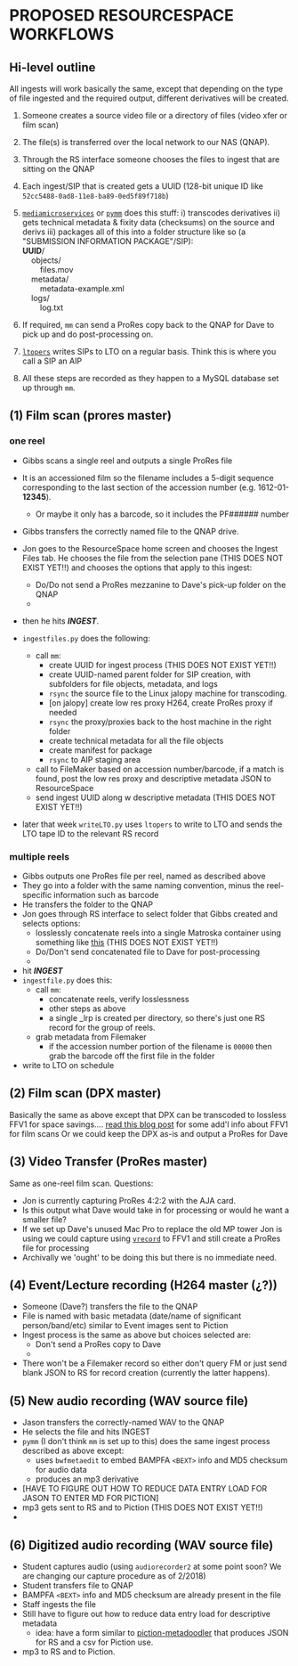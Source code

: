 # PROPOSED RESOURCESPACE WORKFLOWS

## Hi-level outline
All ingests will work basically the same, except that depending on the type of file ingested and the required output, different derivatives will be created.

1) Someone creates a source video file or a directory of files (video xfer or film scan)
2) The file(s) is transferred over the local network to our NAS (QNAP).
2) Through the RS interface someone chooses the files to ingest that are sitting on the QNAP
3) Each ingest/SIP that is created gets a UUID (128-bit unique ID like `52cc5488-0ad8-11e8-ba89-0ed5f89f718b`)
3) [`mediamicroservices`](https://github.com/mediamicroservices/mm) or [`pymm`](https://github.com/BAM-PFA/pymm) does this stuff:
 i) transcodes derivatives
 ii) gets technical metadata & fixity data (checksums) on the source and derivs
 iii) packages all of this into a folder structure like so (a "SUBMISSION INFORMATION PACKAGE"/SIP):<br>
 **UUID**/<br>
&nbsp;&nbsp;&nbsp;&nbsp;objects/<br>
&nbsp;&nbsp;&nbsp;&nbsp;&nbsp;&nbsp;&nbsp;&nbsp;files.mov<br>
&nbsp;&nbsp;&nbsp;&nbsp;metadata/ <br>
&nbsp;&nbsp;&nbsp;&nbsp;&nbsp;&nbsp;&nbsp;&nbsp;metadata-example.xml<br>
&nbsp;&nbsp;&nbsp;&nbsp;logs/ <br>
&nbsp;&nbsp;&nbsp;&nbsp;&nbsp;&nbsp;&nbsp;&nbsp;log.txt<br>

4) If required, `mm` can send a ProRes copy back to the QNAP for Dave to pick up and do post-processing on.
4) [`ltopers`](https://github.com/amiaopensource/ltopers) writes SIPs to LTO on a regular basis. Think this is where you call a SIP an AIP
6) All these steps are recorded as they happen to a MySQL database set up through `mm`.

## (1) Film scan (prores master)

### one reel
* Gibbs scans a single reel and outputs a single ProRes file 
* It is an accessioned film so the filename includes a 5-digit sequence corresponding to the last section of the accession number (e.g. 1612-01-**12345**).
  * Or maybe it only has a barcode, so it includes the PF###### number 
* Gibbs transfers the correctly named file to the QNAP drive.
* Jon goes to the ResourceSpace home screen and chooses the Ingest Files tab. He chooses the file from the selection pane (THIS DOES NOT EXIST YET!!) and chooses the options that apply to this ingest:
  * Do/Do not send a ProRes mezzanine to Dave's pick-up folder on the QNAP
  * 
* then he hits *__INGEST__*.

* `ingestfiles.py` does the following:
  * call `mm`: 
    * create UUID for ingest process (THIS DOES NOT EXIST YET!!)
    * create UUID-named parent folder for SIP creation, with subfolders for file objects, metadata, and logs 
    * `rsync` the source file to the Linux jalopy machine for transcoding.
    * [on jalopy] create low res proxy H264, create ProRes proxy if needed
    * `rsync` the proxy/proxies back to the host machine in the right folder
    * create technical metadata for all the file objects
    * create manifest for package
    * `rsync` to AIP staging area
  * call to FileMaker based on accession number/barcode, if a match is found, post the low res proxy and descriptive metadata JSON to ResourceSpace
  * send ingest UUID along w descriptive metadata (THIS DOES NOT EXIST YET!!)
* later that week `writeLTO.py` uses `ltopers` to write to LTO and sends the LTO tape ID to the relevant RS record 

### multiple reels
* Gibbs outputs one ProRes file per reel, named as described above
* They go into a folder with the same naming convention, minus the reel-specific information such as barcode
* He transfers the folder to the QNAP
* Jon goes through RS interface to select folder that Gibbs created and selects options:
  * losslessly concatenate reels into a single Matroska container using something like [this](https://github.com/kieranjol/IFIscripts#concatpy) (THIS DOES NOT EXIST YET!!)
  * Do/Don't send concatenated file to Dave for post-processing
  * 
* hit _**INGEST**_
* `ingestfile.py` does this:
  * call `mm`:
    * concatenate reels, verify losslessness
    * other steps as above
    * a single _lrp is created per directory, so there's just one RS record for the group of reels.
  * grab metadata from Filemaker
    * if the accession number portion of the filename is `00000` then grab the barcode off the first file in the folder
* write to LTO on schedule

## (2) Film scan (DPX master)

Basically the same as above except that DPX can be transcoded to lossless FFV1 for space savings.... 
[read this blog post](https://kieranjol.wordpress.com/2016/10/07/introduction-to-ffv1-and-matroska-for-film-scans/) for some add'l info about FFV1 for film scans
Or we could keep the DPX as-is and output a ProRes for Dave 

## (3) Video Transfer (ProRes master)

Same as one-reel film scan. 
Questions: 
* Jon is currently capturing ProRes 4:2:2 with the AJA card. 
* Is this output what Dave would take in for processing or would he want a smaller file?
* If we set up Dave's unused Mac Pro to replace the old MP tower Jon is using we could capture using [`vrecord`](https://github.com/amiaopensource/vrecord) to FFV1 and still create a ProRes file for processing
* Archivally we 'ought' to be doing this but there is no immediate need. 

## (4) Event/Lecture recording (H264 master (¿?))
* Someone (Dave?) transfers the file to the QNAP
* File is named with basic metadata (date/name of significant person/band/etc) similar to Event images sent to Piction
* Ingest process is the same as above but choices selected are:
  * Don't send a ProRes copy to Dave
  * 
* There won't be a Filemaker record so either don't query FM or just send blank JSON to RS for record creation (currently the latter happens).

## (5) New audio recording (WAV source file)
* Jason transfers the correctly-named WAV to the QNAP
* He selects the file and hits INGEST
* `pymm` (I don't think `mm` is set up to this) does the same ingest process described as above except:
  * uses `bwfmetaedit` to embed  BAMPFA `<BEXT>` info and MD5 checksum for audio data
  * produces an mp3 derivative
* [HAVE TO FIGURE OUT HOW TO REDUCE DATA ENTRY LOAD FOR JASON TO ENTER MD FOR PICTION]
* mp3 gets sent to RS and to Piction (THIS DOES NOT EXIST YET!!)
* 

## (6) Digitized audio recording (WAV source file)
* Student captures audio (using `audiorecorder2` at some point soon? We are changing our capture procedure as of 2/2018)
* Student transfers file to QNAP
* BAMPFA `<BEXT>` info and MD5 checksum are already present in the file
* Staff ingests the file 
* Still have to figure out how to reduce data entry load for descriptive metadata  
  * idea: have a form similar to [piction-metadoodler](https://github.com/BAM-PFA/piction-metadoodler) that produces JSON for RS and a csv for Piction use.
* mp3 to RS and to Piction.    
